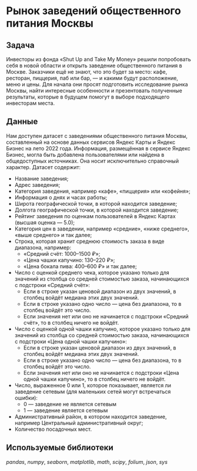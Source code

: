 # Рынок заведений общественного питания Москвы 

## Задача
Инвесторы из фонда «Shut Up and Take My Money» решили попробовать себя в новой области и открыть заведение общественного питания в Москве. Заказчики ещё не знают, что это будет за место: кафе, ресторан, пиццерия, паб или бар, — и какими будут расположение, меню и цены. Для начала они просят подготовить исследование рынка Москвы, найти интересные особенности и презентовать полученные результаты, которые в будущем помогут в выборе подходящего инвесторам места.


## Данные
Нам доступен датасет с заведениями общественного питания Москвы, составленный на основе данных сервисов Яндекс Карты и Яндекс Бизнес на лето 2022 года. Информация, размещённая в сервисе Яндекс Бизнес, могла быть добавлена пользователями или найдена в общедоступных источниках. Она носит исключительно справочный характер. Датасет содержит:
* Название заведения;
* Адрес заведения;
* Категория заведения, например «кафе», «пиццерия» или «кофейня»;
* Информация о днях и часах работы;
* Широта географической точки, в которой находится заведение;
* Долгота географической точки, в которой находится заведение;
* Рейтинг заведения по оценкам пользователей в Яндекс Картах (высшая оценка — 5.0);
* Категория цен в заведении, например «средние», «ниже среднего», «выше среднего» и так далее;
* Строка, которая хранит среднюю стоимость заказа в виде диапазона, например:
  * «Средний счёт: 1000–1500 ₽»;
  * «Цена чашки капучино: 130–220 ₽»;
  * «Цена бокала пива: 400–600 ₽» и так далее;
* Число с оценкой среднего чека, которое указано только для значений из столбца со средней стоимостью заказа, начинающихся с подстроки «Средний счёт»:
  * Если в строке указан ценовой диапазон из двух значений, в столбец войдёт медиана этих двух значений.
  * Если в строке указано одно число — цена без диапазона, то в столбец войдёт это число.
  * Если значения нет или оно не начинается с подстроки «Средний счёт», то в столбец ничего не войдёт.
* Число с оценкой одной чашки капучино, которое указано только для значений из столбца со средней стоимостью заказа, начинающихся с подстроки «Цена одной чашки капучино»:
  * Если в строке указан ценовой диапазон из двух значений, в столбец войдёт медиана этих двух значений.
  * Если в строке указано одно число — цена без диапазона, то в столбец войдёт это число.
  * Если значения нет или оно не начинается с подстроки «Цена одной чашки капучино», то в столбец ничего не войдёт.
* Число, выраженное 0 или 1, которое показывает, является ли заведение сетевым (для маленьких сетей могут встречаться ошибки):
  * 0 — заведение не является сетевым
  * 1 — заведение является сетевым
* Административный район, в котором находится заведение, например Центральный административный округ;
* Количество посадочных мест.


## Используемые библиотеки
*pandas*, *numpy*, *seaborn*, *matplotlib*, *math*, *scipy*, *folium*, *json*, *sys*
